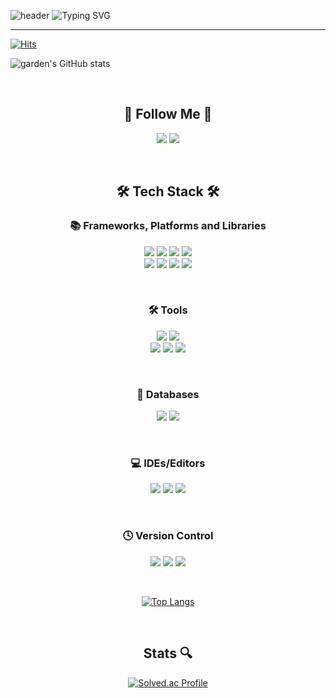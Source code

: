 ![header](https://capsule-render.vercel.app/api?type=waving&color=6994CDEE&height200&descAlign=20)
![Typing SVG](https://readme-typing-svg.demolab.com?font=Alkatra&weight=500&size=45&duration=3500&pause=3&color=6994CDEE&center=false&vCenter=false&multiline=true&repeat=true&width=1000&height=100&lines=Garden+GO's+GitHub!👋)

---

[![Hits](https://hits.seeyoufarm.com/api/count/incr/badge.svg?url=https%3A%2F%2Fgithub.com%2Fgardengo&count_bg=%23FFB6F3&title_bg=%23555555&icon=&icon_color=%23E7E7E7&title=hits&edge_flat=false)](https://hits.seeyoufarm.com)

![garden's GitHub stats](https://github-readme-stats.vercel.app/api?username=gardengo&show_icons=true&theme=cobalt)

<br/>

<div align="center">
  
  ## 🚀 Follow Me 🚀
  <a href="https://github.com/gardengo/"><img src="https://img.shields.io/badge/Github-181717?style=for-the-badge&amp;logo=Github&amp;logoColor=white"></a>
  <a href="https://gardengo.tistory.com/"><img src="https://img.shields.io/badge/tistory-ff5a4a?style=for-the-badge&logo=tistory&logoColor=white"/></a>
  
  <br/>
  
  ## 🛠️ Tech Stack 🛠️ 
  <div>
<!--       <img src="https://img.shields.io/badge/Apache Tomcat-F8DC75?style=for-the-badge&logo=apachetomcat&logoColor=black"/> -->
<!--       <img src="https://img.shields.io/badge/Amazon AWS-232F3E?style=for-the-badge&logo=amazonaws&logoColor=white"/> -->
<!--       <img src="https://img.shields.io/badge/jenkins-D24939?style=for-the-badge&logo=jenkins&logoColor=white"/> -->
<!--       <img src="https://img.shields.io/badge/nginx-009639?style=for-the-badge&logo=nginx&logoColor=white"/> -->
<!--       <img src="https://img.shields.io/badge/kubernetes-326CE5?style=for-the-badge&logo=kubernetes&logoColor=white"/> -->
<!--       <img src="https://img.shields.io/badge/ElasticSearch-005571?style=for-the-badge&logo=ElasticSearch&logoColor=white"/> -->
<!--       <img src="https://img.shields.io/badge/Rabbitmq-FF6600?style=for-the-badge&logo=rabbitmq&logoColor=white"/> -->    
<!--     <h3>📋 Languages</h3>
    <p align="center">    
      <img src="https://img.shields.io/badge/java-007396?style=for-the-badge&logo=java&logoColor=white"/>
      <img src="https://img.shields.io/badge/html5-E34F26?style=for-the-badge&logo=html5&logoColor=white" alt="HTML">
      <img src="https://img.shields.io/badge/CSS3-1572B6?style=for-the-badge&logo=css3&logoColor=white"/>
      <img src="https://img.shields.io/badge/javascript-F7DF1E?style=for-the-badge&logo=javascript&logoColor=black" alt="JavaScript">
    </p>
    <br/> -->
    <h3>📚 Frameworks, Platforms and Libraries</h3>
    <p align="center">    
      <img src="https://img.shields.io/badge/Spring-6DB33F?style=for-the-badge&logo=Spring&logoColor=white"/>
      <img src="https://img.shields.io/badge/Spring%20Boot-6DB33F?style=for-the-badge&logo=Spring%20Boot&logoColor=white"/>
      <img src="https://img.shields.io/badge/Vue.js-4FC08D?style=for-the-badge&logo=Vue.js&logoColor=white"/>
      <img src="https://img.shields.io/badge/Quasar-16B7FB?style=for-the-badge&logo=Quasar&logoColor=white"/>
      <br/>
      <img src="https://img.shields.io/badge/mybatis-000000?style=for-the-badge&logo=mybatis&logoColor=white"/>
      <img src="https://img.shields.io/badge/JPA-000000?style=for-the-badge&logo=jpa&logoColor=white"/>
      <img src="https://img.shields.io/badge/Bootstrapap-7952B3?style=for-the-badge&logo=bootstrap&logoColor=white"/>
      <img src="https://img.shields.io/badge/JWT-black?style=for-the-badge&logo=JSON%20web%20tokens&logoColor=white"/>
    </p>
    <br/>
    <h3>🛠️ Tools</h3>
    <p align="center">    
      <img src="https://img.shields.io/badge/jira-0052CC?style=for-the-badge&logo=jira&logoColor=white">
      <img src="https://img.shields.io/badge/notion-000000?style=for-the-badge&logo=notion&logoColor=white">
      <br/>
      <img src="https://img.shields.io/badge/Postman-FF6C37?style=for-the-badge&logo=Postman&logoColor=white"/>
      <img src="https://img.shields.io/badge/ERD Cloud-000000?style=for-the-badge&logo=ERD Cloud&logoColor=white"/>
      <img src="https://img.shields.io/badge/Docker-2496ED?style=for-the-badge&logo=Docker&logoColor=white"/>
    </p>
    <br/>
    <h3>💾 Databases</h3>
    <p align="center">    
      <img src="https://img.shields.io/badge/MySQL-4479A1?style=for-the-badge&logo=MySQL&logoColor=white"/>
      <img src="https://img.shields.io/badge/redis-DC382D?style=for-the-badge&logo=redis&logoColor=white"/>
    </p>
    <br/>
    <h3>💻 IDEs/Editors</h3>
    <p align="center">    
      <img src="https://img.shields.io/badge/IntelliJ IDEA-000000?style=for-the-badge&logo=IntelliJ IDEA&logoColor=white"/>
      <img src="https://img.shields.io/badge/Eclipse IDE-525C86?style=for-the-badge&logo=Eclipse IDE&logoColor=white"/>
      <img src="https://img.shields.io/badge/Visual Studio Code-007ACC?style=for-the-badge&logo=Visual Studio Code&logoColor=white"/>
    </p>
    <br/>
    <h3>🕓 Version Control</h3>
    <p align="center">    
      <img src="https://img.shields.io/badge/Git-F05032?style=for-the-badge&logo=git&logoColor=white"/>
      <img src="https://img.shields.io/badge/GitHub-181717?style=for-the-badge&logo=GitHub&logoColor=white"/>
      <img src="https://img.shields.io/badge/gitlab-FC6D26?style=for-the-badge&logo=gitlab&logoColor=white">
    </p>
    <br/>
    
  [![Top Langs](https://github-readme-stats.vercel.app/api/top-langs/?username=gardengo&langs_count=10&layout=compact)](https://github.com/gardengo)
  </div>

  <br/>

  ## Stats 🔍
  [![Solved.ac Profile](http://mazassumnida.wtf/api/v2/generate_badge?boj=wjddnjs0306)](https://solved.ac/wjddnjs0306/)

</div>

